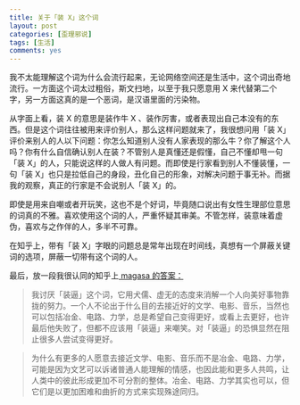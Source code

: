 ```yaml
---
title: 关于「装 X」这个词
layout: post
categories: [歪理邪说]
tags: [生活]
comments: yes
---
```


我不太能理解这个词为什么会流行起来，无论网络空间还是生活中，这个词出奇地流行。一方面这个词太过粗俗，斯文扫地，以至于我只愿意用 X 来代替第二个字，另一方面这真的是一个恶词，是汉语里面的污染物。

从字面上看，装 X 的意思是装作牛 X 、装作厉害，或者表现出自己本没有的东西。但是这个词往往被用来评价别人，那么这样问题就来了，我很想问用「装 X」评价来别人的人以下问题：你怎么知道别人没有人家表现的那么牛？你了解这个人吗？你有什么自信确认别人在装？不管别人是真懂还是假懂，自己不懂却甩一句「装 X」的人，只能说这样的人做人有问题。而即使是行家看到别人不懂装懂，一句「装 X」也只是拉低自己的身段，丑化自己的形象，对解决问题于事无补。而据我的观察，真正的行家是不会说别人「装 X」的。

即使是用来自嘲或者开玩笑，这也不是个好词，毕竟随口说出有女性生理部位意思的词真的不雅。喜欢使用这个词的人，严重怀疑其审美。不管怎样，装意味着虚伪，喜欢与之作伴的人，多半不可靠。

在知乎上，带有「装 X」字眼的问题总是常年出现在时间线，真想有一个屏蔽关键词的选项，屏蔽一切带有这个词的人。

最后，放一段我很认同的知乎上[ magasa 的答案：](https://www.zhihu.com/question/21512341/answer/18465381)
>我讨厌「装逼」这个词，它用犬儒、虚无的态度来消解一个人向美好事物靠拢的努力。一个人不论出于什么目的去接近好的文学、电影、音乐，当然也可以包括冶金、电路、力学，总是希望自己变得更好，或看上去更好，也许最后他失败了，但都不应该用「装逼」来嘲笑。对「装逼」的恐惧显然在阻止很多人尝试变得更好。

>为什么有更多的人愿意去接近文学、电影、音乐而不是冶金、电路、力学，可能是因为文艺可以诉诸普通人能理解的情感，也因此能和更多人共鸣，让人类中的彼此形成更加不可分割的整体。冶金、电路、力学其实也可以，但它们是以更加困难和曲折的方式来实现殊途同归。


